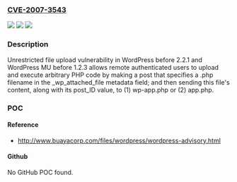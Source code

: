 ### [CVE-2007-3543](https://cve.mitre.org/cgi-bin/cvename.cgi?name=CVE-2007-3543)
![](https://img.shields.io/static/v1?label=Product&message=n%2Fa&color=blue)
![](https://img.shields.io/static/v1?label=Version&message=n%2Fa&color=blue)
![](https://img.shields.io/static/v1?label=Vulnerability&message=n%2Fa&color=brighgreen)

### Description

Unrestricted file upload vulnerability in WordPress before 2.2.1 and WordPress MU before 1.2.3 allows remote authenticated users to upload and execute arbitrary PHP code by making a post that specifies a .php filename in the _wp_attached_file metadata field; and then sending this file's content, along with its post_ID value, to (1) wp-app.php or (2) app.php.

### POC

#### Reference
- http://www.buayacorp.com/files/wordpress/wordpress-advisory.html

#### Github
No GitHub POC found.

